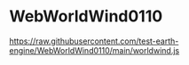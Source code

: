 # WebWorldWind0110

https://raw.githubusercontent.com/test-earth-engine/WebWorldWind0110/main/worldwind.js

